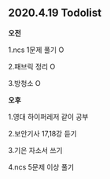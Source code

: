 ## 2020.4.19 Todolist

**오전**

1.ncs 1문제 풀기 O

2.패브릭 정리 O

3.방청소 O



**오후**

1.영대 하이퍼레저 같이 공부

2.보안기사 17,18강 듣기

3.기은 자소서 쓰기

4.ncs 5문제 이상 풀기